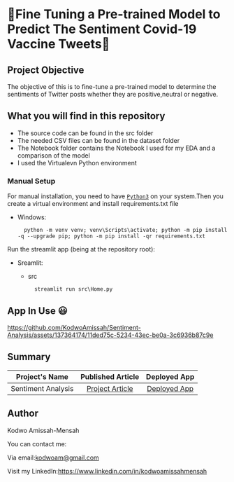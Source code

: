 # 🚀Fine Tuning a Pre-trained Model to Predict The Sentiment Covid-19 Vaccine Tweets🚀

## Project Objective

The objective of this  is to fine-tune a pre-trained model to determine the sentiments of Twitter posts whether they are positive,neutral or negative.

## What you will find in this repository

- The source code can be found in the src folder
- The needed CSV files can be found in the dataset folder
- The Notebook folder contains the Notebook I used for my EDA and a comparison of the model
- I used the Virtualevn Python environment

### Manual Setup

For manual installation, you need to have [`Python3`](https://www.python.org/) on your system.Then you create a virtual environment and install requirements.txt file

- Windows:

        python -m venv venv; venv\Scripts\activate; python -m pip install -q --upgrade pip; python -m pip install -qr requirements.txt  

 Run the streamlit app (being at the repository root):

- Sreamlit:

  - src

          streamlit run src\Home.py

## App In Use 😃

https://github.com/KodwoAmissah/Sentiment-Analysis/assets/137364174/11ded75c-5234-43ec-be0a-3c6936b87c9e

## Summary

 | Project's Name | Published Article  | Deployed App |
|:--------------:|:--------------:|:--------------:|
| Sentiment Analysis |[Project Article](https://medium.com/@kodwoam/using-pre-trained-models-to-predict-twitter-sentiments-41895f4051c9) |    [Deployed App](https://huggingface.co/spaces/Kodwo11/Sentiment_Analysis)|

## Author

Kodwo Amissah-Mensah

You can contact me:

Via email:<kodwoam@gmail.com>

Visit my LinkedIn:<https://www.linkedin.com/in/kodwoamissahmensah>
